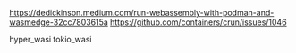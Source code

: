 https://dedickinson.medium.com/run-webassembly-with-podman-and-wasmedge-32cc7803615a
https://github.com/containers/crun/issues/1046

hyper_wasi
tokio_wasi
